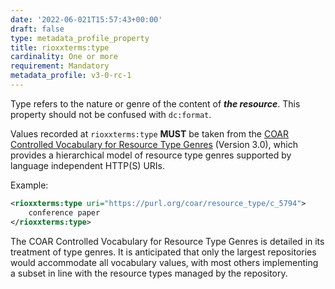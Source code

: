 ```yaml
---
date: '2022-06-021T15:57:43+00:00'
draft: false
type: metadata_profile_property
title: rioxxterms:type
cardinality: One or more
requirement: Mandatory
metadata_profile: v3-0-rc-1
---
```

Type refers to the nature or genre of the content of ***the resource***. This property should not be confused with `dc:format`.

Values recorded at `rioxxterms:type` **MUST** be taken from the [COAR Controlled Vocabulary for Resource Type Genres](http://vocabularies.coar-repositories.org/documentation/resource_types/) (Version 3.0), which provides a hierarchical model of resource type genres supported by language independent HTTP(S) URIs.

Example:

```xml
<rioxxterms:type uri="https://purl.org/coar/resource_type/c_5794">
    conference paper
</rioxxterms:type>
```



The COAR Controlled Vocabulary for Resource Type Genres is detailed in its treatment of type genres. It is anticipated that only the largest repositories would accommodate all vocabulary values, with most others implementing a subset in line with the resource types managed by the repository.
